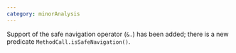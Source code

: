 ```yaml
---
category: minorAnalysis
---
```

Support of the safe navigation operator (`&.`) has been added; there is a new predicate `MethodCall.isSafeNavigation()`.
